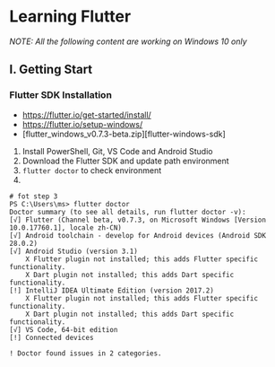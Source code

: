 
Learning Flutter
====

<em>NOTE: All the following content are working on Windows 10 only</em>

I. Getting Start
---

### Flutter SDK Installation

- https://flutter.io/get-started/install/
- https://flutter.io/setup-windows/
- [flutter_windows_v0.7.3-beta.zip][flutter-windows-sdk]

1. Install PowerShell, Git, VS Code and Android Studio
2. Download the Flutter SDK and update path environment
3. `flutter doctor` to check environment
4. 


```
# fot step 3
PS C:\Users\ms> flutter doctor
Doctor summary (to see all details, run flutter doctor -v):
[√] Flutter (Channel beta, v0.7.3, on Microsoft Windows [Version 10.0.17760.1], locale zh-CN)
[√] Android toolchain - develop for Android devices (Android SDK 28.0.2)
[√] Android Studio (version 3.1)
    X Flutter plugin not installed; this adds Flutter specific functionality.
    X Dart plugin not installed; this adds Dart specific functionality.
[!] IntelliJ IDEA Ultimate Edition (version 2017.2)
    X Flutter plugin not installed; this adds Flutter specific functionality.
    X Dart plugin not installed; this adds Dart specific functionality.
[√] VS Code, 64-bit edition
[!] Connected devices

! Doctor found issues in 2 categories.
```


[flutter-
windows-sdk]: https://storage.googleapis.com/flutter_infra/releases/beta/windows/flutter_windows_v0.7.3-beta.zip
<!--stackedit_data:
eyJoaXN0b3J5IjpbLTkwMjc0OTM0NSwtMTU2MjgyNDQwNF19
-->